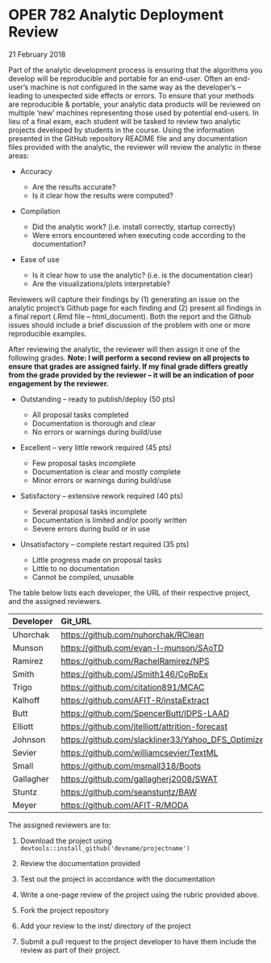 OPER 782 Analytic Deployment Review
================
21 February 2018

Part of the analytic development process is ensuring that the algorithms you develop will be reproducible and portable for an end-user. Often an end-user’s machine is not configured in the same way as the developer’s – leading to unexpected side effects or errors. To ensure that your methods are reproducible & portable, your analytic data products will be reviewed on multiple ‘new’ machines representing those used by potential end-users. In lieu of a final exam, each student will be tasked to review two analytic projects developed by students in the course. Using the information presented in the GitHub repository README file and any documentation files provided with the analytic, the reviewer will review the analytic in these areas:

-   Accuracy

    -   Are the results accurate?
    -   Is it clear how the results were computed?

-   Compilation

    -   Did the analytic work? (i.e. install correctly, startup correctly)
    -   Were errors encountered when executing code according to the documentation?

-   Ease of use

    -   Is it clear how to use the analytic? (i.e. is the documentation clear)
    -   Are the visualizations/plots interpretable?

Reviewers will capture their findings by (1) generating an issue on the analytic project’s Github page for each finding and (2) present all findings in a final report (.Rmd file – html\_document). Both the report and the Github issues should include a brief discussion of the problem with one or more reproducible examples.

After reviewing the analytic, the reviewer will then assign it one of the following grades. **Note: I will perform a second review on all projects to ensure that grades are assigned fairly. If my final grade differs greatly from the grade provided by the reviewer – it will be an indication of poor engagement by the reviewer.**

-   Outstanding – ready to publish/deploy (50 pts)

    -   All proposal tasks completed
    -   Documentation is thorough and clear
    -   No errors or warnings during build/use

-   Excellent – very little rework required (45 pts)

    -   Few proposal tasks incomplete
    -   Documentation is clear and mostly complete
    -   Minor errors or warnings during build/use

-   Satisfactory – extensive rework required (40 pts)

    -   Several proposal tasks incomplete
    -   Documentation is limited and/or poorly written
    -   Severe errors during build or in use

-   Unsatisfactory – complete restart required (35 pts)

    -   Little progress made on proposal tasks
    -   Little to no documentation
    -   Cannot be compiled, unusable

The table below lists each developer, the URL of their respective project, and the assigned reviewers.

| Developer | Git\_URL                                              | Reviewer1 | Reviewer2 |
|:----------|:------------------------------------------------------|:----------|:----------|
| Uhorchak  | <https://github.com/nuhorchak/RClean>                 | Stuntz    | Sevier    |
| Munson    | <https://github.com/evan-l-munson/SAoTD>              | Uhorchak  | Stuntz    |
| Ramirez   | <https://github.com/RachelRamirez/NPS>                | Elliott   | Munson    |
| Smith     | <https://github.com/JSmith146/CoRpEx>                 | Gallagher | Elliott   |
| Trigo     | <https://github.com/citation891/MCAC>                 | Smith     | Small     |
| Kalhoff   | <https://github.com/AFIT-R/instaExtract>              | Johnson   | Trigo     |
| Butt      | <https://github.com/SpencerButt/IDPS-LAAD>            | Trigo     | Ramirez   |
| Elliott   | <https://github.com/jtelliott/attrition-forecast>     | Kalhoff   | Uhorchak  |
| Johnson   | <https://github.com/slackliner33/Yahoo_DFS_Optimizer> | Munson    | Meyer     |
| Sevier    | <https://github.com/williamcsevier/TextML>            | Ramirez   | Butt      |
| Small     | <https://github.com/msmall318/Boots>                  | Meyer     | Gallagher |
| Gallagher | <https://github.com/gallagherj2008/SWAT>              | Butt      | Smith     |
| Stuntz    | <https://github.com/seanstuntz/BAW>                   | Small     | Johnson   |
| Meyer     | <https://github.com/AFIT-R/MODA>                      | Sevier    | Kalhoff   |

The assigned reviewers are to:

1.  Download the project using `devtools::install_github('devname/projectname')`

2.  Review the documentation provided

3.  Test out the project in accordance with the documentation

4.  Write a one-page review of the project using the rubric provided above.

5.  Fork the project repository

6.  Add your review to the inst/ directory of the project

7.  Submit a pull request to the project developer to have them include the review as part of their project.
